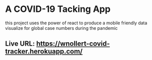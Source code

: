 # A COVID-19 Tacking App

this project uses the power of react to produce a mobile friendly data visualize for global case numbers during the pandemic

## Live URL: https://wnollert-covid-tracker.herokuapp.com/


